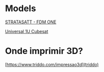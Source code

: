 # Models

[STRATASATT - FDM ONE](https://grabcad.com/library/stratasatt-fdm-one-1)

[Universal 1U Cubesat](https://www.thingiverse.com/thing:4096437)

# Onde imprimir 3D?

[https://www.triddo.com/impressao3d](triddo)